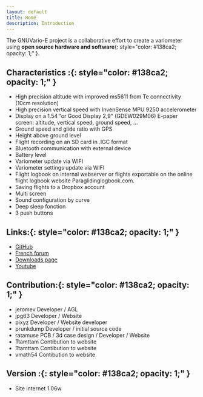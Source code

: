 ```yaml
---
layout: default
title: Home
description: Introduction
---
```

The GNUVario-E project is a collaborative effort to create a variometer using **open source hardware and software**{: style="color:   #138ca2; opacity: 1;" }.

## **Characteristics :**{: style="color:   #138ca2; opacity: 1;" }

* High precision altitude with improved ms5611 from Te connectivity (10cm resolution)
* High precision vertical speed with InvenSense MPU 9250 accelerometer 
* Display on a 1.54 ”or Good Display 2,9" (GDEW029M06) E-paper screen: altitude, vertical speed, ground speed, ...
* Ground speed and glide ratio with GPS
* Height above ground level
* Flight recording on an SD card in .IGC format
* Bluetooth communication with external device 
* Battery level
* Variometer update via WIFI
* Variometer settings  update via WIFI
* Flight logbook on internal webserver or flights exportable on the online flight logbook website Paraglidinglogbook.com.
* Saving flights to a Dropbox account
* Multi screen
* Sound configuration by curve 
* Deep sleep fonction
* 3 push buttons


## **Links:**{: style="color:   #138ca2; opacity: 1;" }

* [GitHub](https://github.com/prunkdump/GNUVario-TTGO-T5)
* [French forum](http://www.parapentiste.info/forum/developpements-hardware-software/diy-gnuvario-variometre-opensource-openhardware-arduino-t48334.0.html;new;topicseen#new)
* [Downloads page](http://gnuvario-e.yj.fr/#)
* [Youtube](https://www.youtube.com/channel/UCFjnh-bMz-v7lYJ3-ynqFmA)

## **Contribution:**{: style="color:   #138ca2; opacity: 1;" }


*    jeromev Developer / AGL
*    jpg63 Developer / Website
*    pixyz Developer / Website developer
*    prunkdump Developer / initial source code
*    ratamuse PCB / 3d case design / Developer / Website
*    Ttamttam Contibution to website
*    Ttamttam Contibution to website
*    vmath54 Contibution to website



## **Version :**{: style="color:   #138ca2; opacity: 1;" }

* Site internet 1.06w